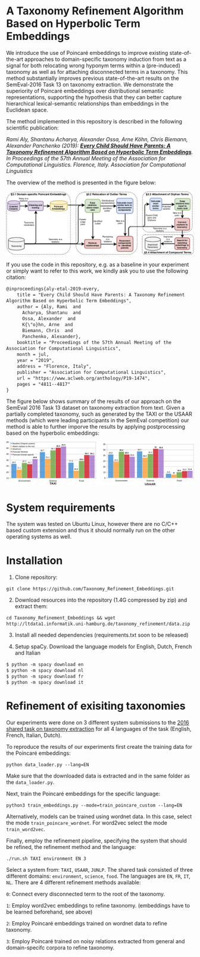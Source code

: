 # A Taxonomy Refinement Algorithm Based on Hyperbolic Term Embeddings

We introduce the use of Poincaré embeddings to improve existing state-of-the-art approaches to domain-specific taxonomy induction from text as a signal for both relocating wrong hyponym terms within a (pre-induced) taxonomy as well as for attaching disconnected terms in a taxonomy. This method substantially improves previous state-of-the-art results on the SemEval-2016 Task 13 on taxonomy extraction. We demonstrate the superiority of Poincaré embeddings over distributional semantic representations, supporting the hypothesis that they can better capture hierarchical lexical-semantic relationships than embeddings in the Euclidean space.

The method implemented in this repository is described in the following scientific publication:

  *Rami Aly, Shantanu Acharya, Alexander Ossa, Arne Köhn, Chris Biemann, Alexander Panchenko (2019): **[Every Child Should Have Parents: A Taxonomy Refinement Algorithm Based on Hyperbolic Term Embeddings](https://aclweb.org/anthology/papers/P/P19/P19-1474/
)**. In Proceedings of the 57th Annual Meeting of the Association for Computational Linguistics. Florence, Italy. Association for Computational Linguistics*

 The overview of the method is presented in the figure below:

![Workflow of the method](flow.png)

If you use the code in this repository, e.g. as a baseline in your experiment or simply want to refer to this work, we kindly ask you to use the following citation:

```
@inproceedings{aly-etal-2019-every,
    title = "Every Child Should Have Parents: A Taxonomy Refinement Algorithm Based on Hyperbolic Term Embeddings",
    author = {Aly, Rami  and
      Acharya, Shantanu  and
      Ossa, Alexander  and
      K{\"o}hn, Arne  and
      Biemann, Chris  and
      Panchenko, Alexander},
    booktitle = "Proceedings of the 57th Annual Meeting of the Association for Computational Linguistics",
    month = jul,
    year = "2019",
    address = "Florence, Italy",
    publisher = "Association for Computational Linguistics",
    url = "https://www.aclweb.org/anthology/P19-1474",
    pages = "4811--4817"
}
```

The figure below shows summary of the results of our approach on the SemEval 2016 Task 13 dataset on taxonomy extraction from text. Given a partially completed taxonomy, such as generated by the TAXI or the USAAR methods (which were leading participants in the SemEval competition) our method is able to further imporve the results by applying postprocessing based on the hyperbolic embeddings:

![Summary of the results](res.png)

# System requirements

The system was tested on Ubuntu Linux, however there are no C/C++ based custom extension and thus it should normally run on the other operating systems as well.

# Installation 

1. Clone repository: 

  ```
  git clone https://github.com/Taxonomy_Refinement_Embeddings.git
  ```
2. Download resources into the repository (1.4G compressed by zip) and extract them:

  ```
  cd Taxonomy_Refinement_Embeddings && wget http://ltdata1.informatik.uni-hamburg.de/taxonomy_refinement/data.zip
  ```
 
3. Install all needed dependencies (requirements.txt soon to be released)

4. Setup spaCy. Download the language models for English, Dutch, French and Italian
  ```
  $ python -m spacy download en
  $ python -m spacy download nl
  $ python -m spacy download fr
  $ python -m spacy download it
  ```
  
# Refinement of exisiting taxonomies

Our experiments were done on 3 different system submissions to the [2016 shared task on taxonomy extraction](http://alt.qcri.org/semeval2016/task13/) for all 4 languages of the task (English, French, Italian, Dutch).

To reproduce the results of our experiments first create the training data for the Poincaré embeddings:
```
python data_loader.py --lang=EN
```
Make sure that the downloaded data is extracted and in the same folder as the `data_loader.py`.

Next, train the Poincaré embeddings for the specific language:
```
python3 train_embeddings.py --mode=train_poincare_custom --lang=EN
```
Alternatively, models can be trained using wordnet data. In this case, select the mode `train_poincare_wordnet`. For word2vec select the mode `train_word2vec`.

Finally, employ the refinement pipeline, specifying the system that should be refined, the refinement method and the language:
```
./run.sh TAXI environment EN 3
```
Select a system from: `TAXI`, `USAAR`, `JUNLP`.
The shared task consisted of three different domains: `environment`, `science`, `food`.
The languages are `EN`, `FR`, `IT`, `NL`.
There are 4 different refinement methods available:

`0`: Connect every disconnected term to the root of the taxonomy.

`1`: Employ word2vec embeddings to refine taxonomy. (embeddings have to be learned beforehand, see above)

`2`: Employ Poincaré embeddings trained on wordnet data to refine taxonomy.

`3`: Employ Poincaré trained on noisy relations extracted from general and domain-specifc corpora to refine taxonomy.


